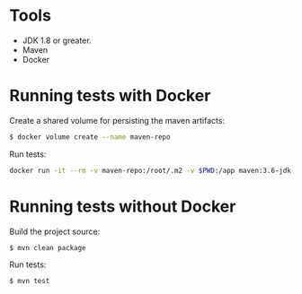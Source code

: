 # Tools

- JDK 1.8 or greater.
- Maven
- Docker

# Running tests with Docker

Create a shared volume for persisting the maven artifacts:

```bash
$ docker volume create --name maven-repo
```

Run tests:

```bash
docker run -it --rm -v maven-repo:/root/.m2 -v $PWD:/app maven:3.6-jdk-11 mvn -f /app/pom.xml clean test
```

# Running tests without Docker

Build the project source:

```bash
$ mvn clean package
```

Run tests:

```bash
$ mvn test
```
